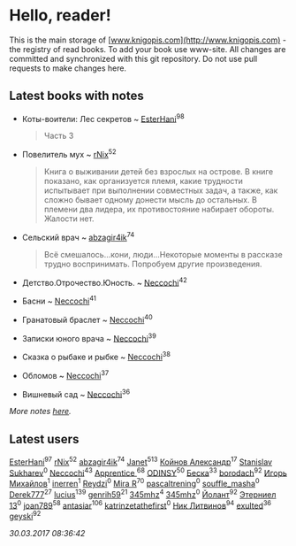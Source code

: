 # Hello, reader!
This is the main storage of [www.knigopis.com](http://www.knigopis.com) - the registry of read books.
To add your book use www-site. All changes are committed and synchronized with this git repository.
Do not use pull requests to make changes here.


## Latest books with notes
* Коты-воители: Лес секретов ~ [EsterHani](users/305/30558181-vkontakte)<sup>98</sup>
    > Часть 3

* Повелитель мух ~ [rNix](users/115/115622071-twitter)<sup>52</sup>
    > Книга о выживании детей без взрослых на острове. В книге показано, как организуется племя, какие трудности испытывает при выполнении совместных задач, а также, как сложно бывает одному донести мысль до остальных. В племени два лидера, их противостояние набирает обороты. Жалости нет.

* Сельский врач ~ [abzagir4ik](users/362/3621623-vkontakte)<sup>74</sup>
    > Всё смешалось...кони, люди...Некоторые моменты в рассказе трудно воспринимать. Попробуем другие произведения.

* Детство.Отрочество.Юность. ~ [Neccochi](users/126/12601720503917094896-mailru)<sup>42</sup>

* Басни ~ [Neccochi](users/126/12601720503917094896-mailru)<sup>41</sup>

* Гранатовый браслет ~ [Neccochi](users/126/12601720503917094896-mailru)<sup>40</sup>

* Записки юного врача ~ [Neccochi](users/126/12601720503917094896-mailru)<sup>39</sup>

* Сказка о рыбаке и рыбке ~ [Neccochi](users/126/12601720503917094896-mailru)<sup>38</sup>

* Обломов ~ [Neccochi](users/126/12601720503917094896-mailru)<sup>37</sup>

* Вишневый сад ~ [Neccochi](users/126/12601720503917094896-mailru)<sup>36</sup>


_More notes [here](latest_books_with_notes.md)._


## Latest users
[EsterHani](users/305/30558181-vkontakte)<sup>97</sup> 
[rNix](users/115/115622071-twitter)<sup>52</sup> 
[abzagir4ik](users/362/3621623-vkontakte)<sup>74</sup> 
[Janet](users/205/20565064-vkontakte)<sup>513</sup> 
[Койнов Александр](users/414/414040473-vkontakte)<sup>17</sup> 
[Stanislav Sukharev](users/162/16237346307809983184-mailru)<sup>0</sup> 
[Neccochi](users/126/12601720503917094896-mailru)<sup>43</sup> 
[Apprentice ](users/528/52821952-vkontakte)<sup>68</sup> 
[ODINSY](users/100/100978570902186865324-google)<sup>50</sup> 
[Беска](users/157/1577468-vkontakte)<sup>33</sup> 
[borodach](users/157/15706320-vkontakte)<sup>92</sup> 
[Игорь Михайлов](users/297/2977673085170791915-mailru)<sup>1</sup> 
[inerren](users/479/4794559699-twitter)<sup>1</sup> 
[Reydzi](users/729/72921911-vkontakte)<sup>0</sup> 
[Mira R](users/103/103293621948650602575-google)<sup>70</sup> 
[pascaltrening](users/116/1168869274-facebook)<sup>0</sup> 
[souffle_masha](users/sou/souffle_masha-lastfm)<sup>0</sup> 
[Derek777](users/153/15386028-yandex)<sup>27</sup> 
[lucius](users/838/83820536-yandex)<sup>139</sup> 
[genrih59](users/872/872361436199401-facebook)<sup>21</sup> 
[345mhz](users/107/107233253672325058205-google)<sup>4</sup> 
[345mhz](users/100/100057153114799209630-google)<sup>0</sup> 
[Йолант](users/104/104690883692185089260-google)<sup>92</sup> 
[Этерниел 13](users/165/16501172616331031425-mailru)<sup>0</sup> 
[joan789](users/240/2401650-vkontakte)<sup>58</sup> 
[antasiar](users/688/68827372-vkontakte)<sup>106</sup> 
[katrinzetathefirst](users/138/1389223397787225-facebook)<sup>0</sup> 
[Ник Литвинов](users/241/241974816-vkontakte)<sup>94</sup> 
[exulted](users/100/100599204551896265722-google)<sup>36</sup> 
[geyski](users/221/221959664-vkontakte)<sup>92</sup> 


_30.03.2017 08:36:42_
